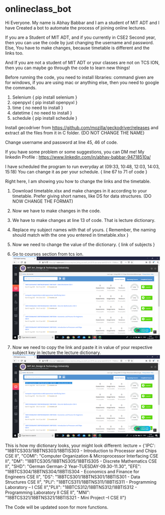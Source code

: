 # onlineclass_bot

Hi Everyone.
My name is Abhay Babbar and I am a student of MIT ADT and I have Created a bot to automate the process of joining online lectures.

If you are a Student of MIT ADT, and if you currently in CSE2 Second year, then you can use the code by just changing the username and password.
Else, You have to make changes, because timetable is different and the links too.

And If you are not a student of MIT ADT or your classes are not on TCS ION, then you can maybe go through the code to learn new things!

Before running the code, you need to install libraries:
command given are for windows, if you are using mac or anything else, then you need to google the commands.
1. Selenium { pip install selenium }
2. openpyxl { pip install openpyxl }
3. time     { no need to install }
4. datetime { no need to install }
5. schedule { pip install schedule }

Install gecodriver from https://github.com/mozilla/geckodriver/releases
and extract all the files from it in C folder. {DO NOT CHANGE THE NAME}

Change username and password at line 45, 46 of code.

If you have some problem or some suggestions, you can DM me!
My linkedin Profile : https://www.linkedin.com/in/abhay-babbar-94718510a/

I have scheduled the program to run everyday at (09:33, 10:48, 12:03, 14:03, 15:18)
You can change it as per your schedule. { line 67 to 71 of code }

Right here, I am showing you how to change the links and the timetable.

1. Download timetable.xlsx and make changes in it according to your timetable. Prefer giving short names, like DS for data structures. (DO NOW CHANGE THE FORMAT)
2. Now we have to make changes in the code.
3. We have to make changes at line 13 of code. That is lecture dictionary.
4. Replace my subject names with that of yours. { Remember, the naming should match with the one you entered in timetable.xlsx }
5. Now we need to change the value of the dictionary. { link of subjects }
6. Go to courses section from tcs ion.
![](Images/first.png)

7. Now we need to copy the link and paste it in value of your respective subject key in lecture the lecture dictionary.
![](Images/Second.png)



This is how my dictionary looks, your might look different:
lecture = {'IPC': "18BTCS303&#047;18BTNS303&#047;18BTIS303 - Introduction to Processor and Chips CSE II", "COMI": "Computer Organization & Microprocessor Interfacing CSE II", "DM": "18BTCS305&#047;18BTNS305&#047;18BTIS305 - Discrete Mathematics CSE II", "SHD": "German German-2 Year-TUESDAY-09.30-11.30", "EFE": "18BTCS304&#047;18BTNS304&#047;18BTIS304 - Economics and Finance for Engineers CSE II", "DS": "18BTCS301&#047;18BTNS301&#047;18BTIS301 - Data Structures CSE II", "PLI": "18BTCS311&#047;18BTNS311&#047;18BTIS311 - Programming Laboratory – I CSE II","PLII": "18BTCS312&#047;18BTNS312&#047;18BTIS312 - Programming Laboratory II CSE II", "MNI": "18BTCS321&#047;18BTNS321&#047;18BTIS321 - Mini Project –I CSE II"}



The Code will be updated soon for more functions.

